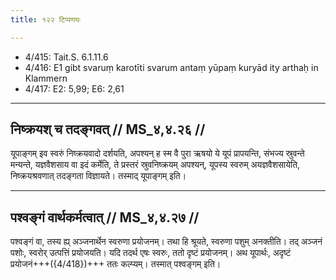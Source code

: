 ```yaml
---
title: १२२ टिप्पणयः

---
```

- 4/415: Tait.S. 6.1.11.6
- 4/416: E1 gibt svaruṃ karotīti svarum antaṃ yūpaṃ kuryād ity arthaḥ in Klammern
- 4/417: E2: 5,99; E6: 2,61

____________________________________________


## निष्क्रयश् च तदङ्गवत् // MS_४,४.२६ //

यूपाङ्गम् इव स्वरुं निष्क्रयवादो दर्शयति, अपश्यन् ह स्म वै पुरा ऋषयो ये यूपं प्रापयन्ति, संभज्य स्रुवन्ते मन्यन्ते, यज्ञवैशसाय वा इदं कर्मेति, ते प्रस्तरं स्रुवनिष्क्रयम् अपश्यन्, यूपस्य स्वरुम् अयज्ञवैशसायेति, निष्क्रयश्रवणात् तदङ्गता विज्ञायते। तस्माद् यूपाङ्गम् इति।


____________________________________________


## पश्वङ्गं वार्थकर्मत्वात् // MS_४,४.२७ //

पश्वङ्गं वा, तस्य ह्य् अञ्जनार्थेन स्वरुणा प्रयोजनम्। तथा हि श्रूयते, स्वरुणा पशुम् अनक्तीति। तद् अञ्जनं पशोः, स्वरोर् उत्पत्तिं प्रयोजयति। यदि तदर्थ एषः स्वरुः, ततो दृष्टं प्रयोजनम्। अथ यूपार्थः, अदृष्टं प्रयोजनं+++({4/418})+++ ततः कल्प्यम्। तस्मात् पश्वङ्गम् इति।
